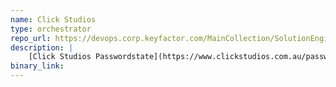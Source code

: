 ```yaml
---
name: Click Studios
type: orchestrator
repo_url: https://devops.corp.keyfactor.com/MainCollection/SolutionEngineering/_git/anygateway-godaddy
description: |
    [Click Studios Passwordstate](https://www.clickstudios.com.au/passwordstate.aspx) is an Australian software product that offers password storage and access management, acting as a PAM solution. Besides management in the application's web portal, passwords can be managed and retrieved via Web API.
binary_link:
---
```

